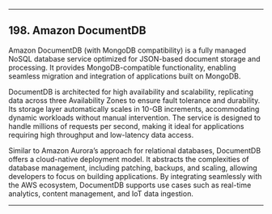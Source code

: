 
---

## 198. Amazon DocumentDB

Amazon DocumentDB (with MongoDB compatibility) is a fully managed NoSQL database service optimized for JSON-based document storage and processing. It provides MongoDB-compatible functionality, enabling seamless migration and integration of applications built on MongoDB.

DocumentDB is architected for high availability and scalability, replicating data across three Availability Zones to ensure fault tolerance and durability. Its storage layer automatically scales in 10-GB increments, accommodating dynamic workloads without manual intervention. The service is designed to handle millions of requests per second, making it ideal for applications requiring high throughput and low-latency data access.

Similar to Amazon Aurora’s approach for relational databases, DocumentDB offers a cloud-native deployment model. It abstracts the complexities of database management, including patching, backups, and scaling, allowing developers to focus on building applications. By integrating seamlessly with the AWS ecosystem, DocumentDB supports use cases such as real-time analytics, content management, and IoT data ingestion.

---
